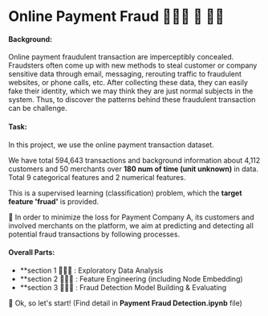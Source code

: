 # Online Payment Fraud   👩🏻‍✈️   🚨  🧟‍♂️ 

#### Background: 
Online payment fraudulent transaction are imperceptibly concealed. Fraudsters often come up with new methods to steal customer or company sensitive data through email, messaging, rerouting traffic to fraudulent websites, or phone calls, etc. After collecting these data, they can easily fake their identity, which we may think they are just normal subjects in the system. Thus, to discover the patterns behind these fraudulent transaction can be challenge. 

#### Task:
In this project, we use the online payment transaction dataset.

We have total 594,643 transactions and background information about 4,112 customers and 50 merchants over **180 num of time (unit unknown)** in data. Total 9 categorical features and 2 numerical features. 

This is a supervised learning (classification) problem, which the **target feature 'fruad'** is provided.

🎯 In order to minimize the loss for Payment Company A, its customers and involved merchants on the platform, we aim at predicting and detecting all potential fraud transactions by following processes. 

#### Overall Parts:
- **section 1 👩🏼‍💻 :  Exploratory Data Analysis
- **section 2 👨🏻‍🔧 :  Feature Engineering (including Node Embedding)
- **section 3 👩🏻‍🔬 :  Fraud Detection Model Building & Evaluating

🚀 Ok, so let's start! (Find detail in **Payment Fraud Detection.ipynb** file)

